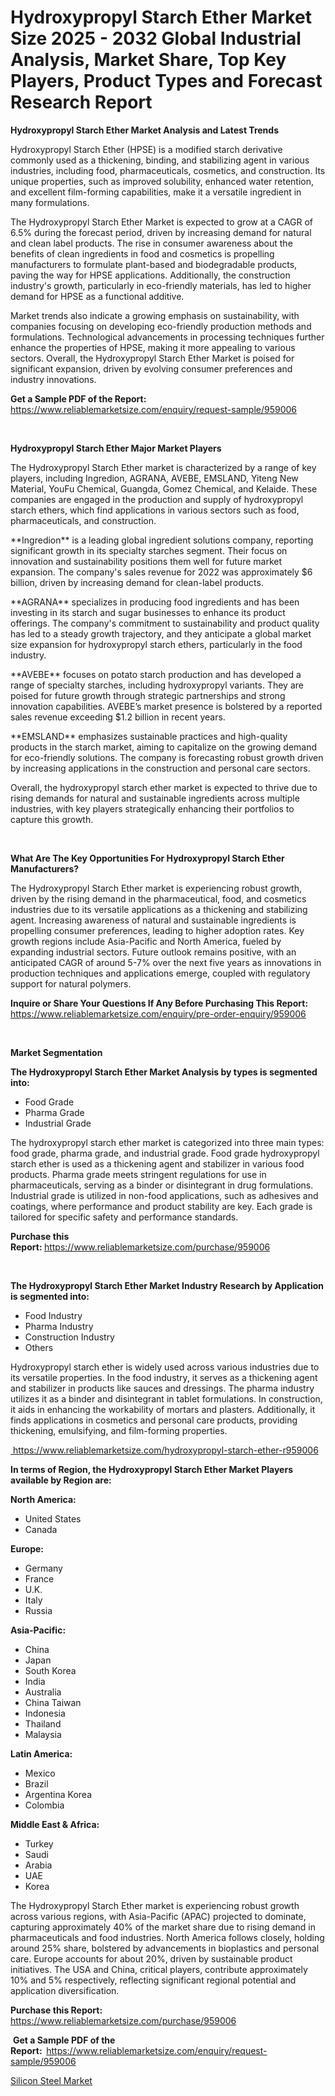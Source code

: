 <p><h1>Hydroxypropyl Starch Ether Market Size 2025 - 2032 Global Industrial Analysis, Market Share, Top Key Players, Product Types and Forecast Research Report</h1></p><p><strong>Hydroxypropyl Starch Ether Market Analysis and Latest Trends</strong></p>
<p><p>Hydroxypropyl Starch Ether (HPSE) is a modified starch derivative commonly used as a thickening, binding, and stabilizing agent in various industries, including food, pharmaceuticals, cosmetics, and construction. Its unique properties, such as improved solubility, enhanced water retention, and excellent film-forming capabilities, make it a versatile ingredient in many formulations.</p><p>The Hydroxypropyl Starch Ether Market is expected to grow at a CAGR of 6.5% during the forecast period, driven by increasing demand for natural and clean label products. The rise in consumer awareness about the benefits of clean ingredients in food and cosmetics is propelling manufacturers to formulate plant-based and biodegradable products, paving the way for HPSE applications. Additionally, the construction industry's growth, particularly in eco-friendly materials, has led to higher demand for HPSE as a functional additive.</p><p>Market trends also indicate a growing emphasis on sustainability, with companies focusing on developing eco-friendly production methods and formulations. Technological advancements in processing techniques further enhance the properties of HPSE, making it more appealing to various sectors. Overall, the Hydroxypropyl Starch Ether Market is poised for significant expansion, driven by evolving consumer preferences and industry innovations.</p></p>
<p><strong>Get a Sample PDF of the Report:&nbsp;</strong> <a href="https://www.reliablemarketsize.com/enquiry/request-sample/959006?utm_campaign=3126&utm_medium=2&utm_source=Github&utm_content=ia&utm_term=06032025&utm_id=hydroxypropyl-starch-ether">https://www.reliablemarketsize.com/enquiry/request-sample/959006</a></p>
<p>&nbsp;</p>
<p><strong>Hydroxypropyl Starch Ether Major Market Players</strong></p>
<p><p>The Hydroxypropyl Starch Ether market is characterized by a range of key players, including Ingredion, AGRANA, AVEBE, EMSLAND, Yiteng New Material, YouFu Chemical, Guangda, Gomez Chemical, and Kelaide. These companies are engaged in the production and supply of hydroxypropyl starch ethers, which find applications in various sectors such as food, pharmaceuticals, and construction.</p><p>**Ingredion** is a leading global ingredient solutions company, reporting significant growth in its specialty starches segment. Their focus on innovation and sustainability positions them well for future market expansion. The company's sales revenue for 2022 was approximately $6 billion, driven by increasing demand for clean-label products.</p><p>**AGRANA** specializes in producing food ingredients and has been investing in its starch and sugar businesses to enhance its product offerings. The company's commitment to sustainability and product quality has led to a steady growth trajectory, and they anticipate a global market size expansion for hydroxypropyl starch ethers, particularly in the food industry.</p><p>**AVEBE** focuses on potato starch production and has developed a range of specialty starches, including hydroxypropyl variants. They are poised for future growth through strategic partnerships and strong innovation capabilities. AVEBE’s market presence is bolstered by a reported sales revenue exceeding $1.2 billion in recent years.</p><p>**EMSLAND** emphasizes sustainable practices and high-quality products in the starch market, aiming to capitalize on the growing demand for eco-friendly solutions. The company is forecasting robust growth driven by increasing applications in the construction and personal care sectors.</p><p>Overall, the hydroxypropyl starch ether market is expected to thrive due to rising demands for natural and sustainable ingredients across multiple industries, with key players strategically enhancing their portfolios to capture this growth.</p></p>
<p>&nbsp;</p>
<p><strong>What Are The Key Opportunities For Hydroxypropyl Starch Ether Manufacturers?</strong></p>
<p><p>The Hydroxypropyl Starch Ether market is experiencing robust growth, driven by the rising demand in the pharmaceutical, food, and cosmetics industries due to its versatile applications as a thickening and stabilizing agent. Increasing awareness of natural and sustainable ingredients is propelling consumer preferences, leading to higher adoption rates. Key growth regions include Asia-Pacific and North America, fueled by expanding industrial sectors. Future outlook remains positive, with an anticipated CAGR of around 5-7% over the next five years as innovations in production techniques and applications emerge, coupled with regulatory support for natural polymers.</p></p>
<p><strong>Inquire or Share Your Questions If Any Before Purchasing This Report:</strong> <a href="https://www.reliablemarketsize.com/enquiry/pre-order-enquiry/959006?utm_campaign=3126&utm_medium=2&utm_source=Github&utm_content=ia&utm_term=06032025&utm_id=hydroxypropyl-starch-ether">https://www.reliablemarketsize.com/enquiry/pre-order-enquiry/959006</a></p>
<p>&nbsp;</p>
<p><strong>Market Segmentation</strong></p>
<p><strong>The Hydroxypropyl Starch Ether Market Analysis by types is segmented into:</strong></p>
<p><ul><li>Food Grade</li><li>Pharma Grade</li><li>Industrial Grade</li></ul></p>
<p><p>The hydroxypropyl starch ether market is categorized into three main types: food grade, pharma grade, and industrial grade. Food grade hydroxypropyl starch ether is used as a thickening agent and stabilizer in various food products. Pharma grade meets stringent regulations for use in pharmaceuticals, serving as a binder or disintegrant in drug formulations. Industrial grade is utilized in non-food applications, such as adhesives and coatings, where performance and product stability are key. Each grade is tailored for specific safety and performance standards.</p></p>
<p><strong>Purchase this Report:&nbsp;</strong><a href="https://www.reliablemarketsize.com/purchase/959006?utm_campaign=3126&utm_medium=2&utm_source=Github&utm_content=ia&utm_term=06032025&utm_id=hydroxypropyl-starch-ether">https://www.reliablemarketsize.com/purchase/959006</a></p>
<p>&nbsp;</p>
<p><strong>The Hydroxypropyl Starch Ether Market Industry Research by Application is segmented into:</strong></p>
<p><ul><li>Food Industry</li><li>Pharma Industry</li><li>Construction Industry</li><li>Others</li></ul></p>
<p><p>Hydroxypropyl starch ether is widely used across various industries due to its versatile properties. In the food industry, it serves as a thickening agent and stabilizer in products like sauces and dressings. The pharma industry utilizes it as a binder and disintegrant in tablet formulations. In construction, it aids in enhancing the workability of mortars and plasters. Additionally, it finds applications in cosmetics and personal care products, providing thickening, emulsifying, and film-forming properties.</p></p>
<p><a href="https://www.reliablemarketsize.com/hydroxypropyl-starch-ether-r959006?utm_campaign=3126&utm_medium=2&utm_source=Github&utm_content=ia&utm_term=06032025&utm_id=hydroxypropyl-starch-ether">&nbsp;https://www.reliablemarketsize.com/hydroxypropyl-starch-ether-r959006</a></p>
<p><strong>In terms of Region, the Hydroxypropyl Starch Ether Market Players available by Region are:</strong></p>
<p>
    <p> <strong> North America: </strong>
        <ul>
            <li>United States</li>
            <li>Canada</li>
        </ul>
        </p> 
    <p> <strong> Europe: </strong>
        <ul>
            <li>Germany</li>
            <li>France</li>
            <li>U.K.</li>
            <li>Italy</li>
            <li>Russia</li>
        </ul>
        </p> 
    <p> <strong> Asia-Pacific: </strong>
        <ul>
            <li>China</li>
            <li>Japan</li>
            <li>South Korea</li>
            <li>India</li>
            <li>Australia</li>
            <li>China Taiwan</li>
            <li>Indonesia</li>
            <li>Thailand</li>
            <li>Malaysia</li>
        </ul>
        </p> 
    <p> <strong> Latin America: </strong>
        <ul>
            <li>Mexico</li>
            <li>Brazil</li>
            <li>Argentina Korea</li>
            <li>Colombia</li>
        </ul>
        </p> 
    <p> <strong> Middle East & Africa: </strong>
        <ul>
            <li>Turkey</li>
            <li>Saudi</li>
            <li>Arabia</li>
            <li>UAE</li>
            <li>Korea</li>
        </ul>
    </p>
    </p>
<p><p>The Hydroxypropyl Starch Ether market is experiencing robust growth across various regions, with Asia-Pacific (APAC) projected to dominate, capturing approximately 40% of the market share due to rising demand in pharmaceuticals and food industries. North America follows closely, holding around 25% share, bolstered by advancements in bioplastics and personal care. Europe accounts for about 20%, driven by sustainable product initiatives. The USA and China, critical players, contribute approximately 10% and 5% respectively, reflecting significant regional potential and application diversification.</p></p>
<p><strong>Purchase this Report: </strong><a href="https://www.reliablemarketsize.com/purchase/959006?utm_campaign=3126&utm_medium=2&utm_source=Github&utm_content=ia&utm_term=06032025&utm_id=hydroxypropyl-starch-ether">https://www.reliablemarketsize.com/purchase/959006</a></p>
<p>&nbsp;<strong>Get a Sample PDF of the Report:&nbsp;&nbsp;</strong><a href="https://www.reliablemarketsize.com/enquiry/request-sample/959006?utm_campaign=3126&utm_medium=2&utm_source=Github&utm_content=ia&utm_term=06032025&utm_id=hydroxypropyl-starch-ether">https://www.reliablemarketsize.com/enquiry/request-sample/959006</a></p>
<p><strong></strong></p>
<p><p><a href="https://github.com/kaddahblejc/Market-Research-Report-List-1/blob/main/silicon-steel-market.md?utm_campaign=3126&utm_medium=2&utm_source=Github&utm_content=ia&utm_term=06032025&utm_id=hydroxypropyl-starch-ether">Silicon Steel Market</a></p></p>